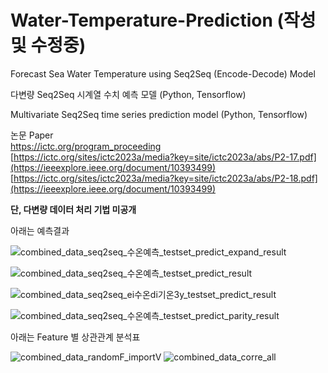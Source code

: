 # Water-Temperature-Prediction (작성 및 수정중)
Forecast Sea Water Temperature using Seq2Seq (Encode-Decode) Model

다변량 Seq2Seq 시계열 수치 예측 모델 (Python, Tensorflow)<br/>

Multivariate Seq2Seq time series prediction model (Python, Tensorflow)<br/>

논문 Paper<br/>
https://ictc.org/program_proceeding<br/>
[https://ictc.org/sites/ictc2023a/media?key=site/ictc2023a/abs/P2-17.pdf](https://ieeexplore.ieee.org/document/10393499)<br/>
[https://ictc.org/sites/ictc2023a/media?key=site/ictc2023a/abs/P2-18.pdf](https://ieeexplore.ieee.org/document/10393499)<br/>

**단, 다변량 데이터 처리 기법 미공개**<br/>

아래는 예측결과<br/>

![combined_data_seq2seq_수온예측_testset_predict_expand_result](https://github.com/UniverseMaker/Seq2Seq-Water-Temperature-Prediction/assets/14816515/4cdb5ca0-6d23-4774-9fef-db9267cb675c)<br/>

![combined_data_seq2seq_수온예측_testset_predict_result](https://github.com/UniverseMaker/Seq2Seq-Water-Temperature-Prediction/assets/14816515/36fd4808-c146-487d-93ad-f385a3bdd363)<br/>

![combined_data_seq2seq_ei수온di기온3y_testset_predict_result](https://github.com/UniverseMaker/Seq2Seq-Water-Temperature-Prediction/assets/14816515/c5f3ab70-a894-4a38-9190-8f72720fa050)<br/>

![combined_data_seq2seq_수온예측_testset_predict_parity_result](https://github.com/UniverseMaker/Seq2Seq-Water-Temperature-Prediction/assets/14816515/1cdddc17-5d09-4793-866e-33630572d942)<br/>

아래는 Feature 별 상관관계 분석표<br/>

![combined_data_randomF_importV](https://github.com/UniverseMaker/Seq2Seq-Water-Temperature-Prediction/assets/14816515/6c1275f8-4c9b-4cef-8165-8b13aa489c94)
![combined_data_corre_all](https://github.com/UniverseMaker/Seq2Seq-Water-Temperature-Prediction/assets/14816515/82a2ad60-7d00-4cba-ab81-3d127ceb6c1f)
